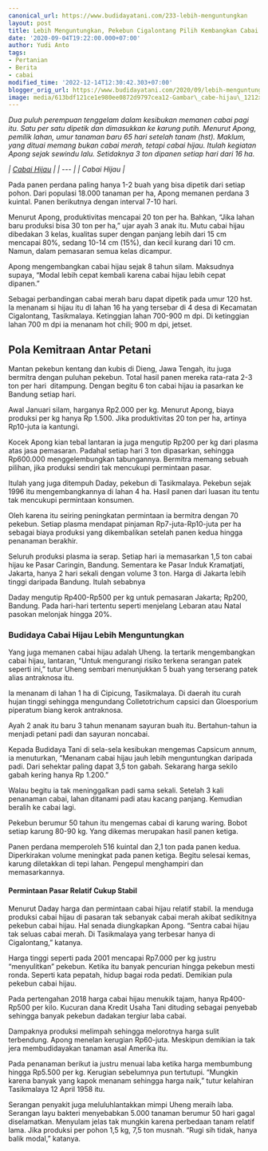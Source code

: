 ```yaml
---
canonical_url: https://www.budidayatani.com/233-lebih-menguntungkan
layout: post
title: Lebih Menguntungkan, Pekebun Cigalontang Pilih Kembangkan Cabai Hijau
date: '2020-09-04T19:22:00.000+07:00'
author: Yudi Anto
tags:
- Pertanian
- Berita
- cabai
modified_time: '2022-12-14T12:30:42.303+07:00'
blogger_orig_url: https://www.budidayatani.com/2020/09/lebih-menguntungkan-pekebun-cigalontang.html
image: media/613bdf121ce1e980ee0872d9797cea12-Gambar\_cabe-hijau\_1212x800-768x507.jpg
---
```

*Dua puluh perempuan tenggelam dalam kesibukan memanen cabai pagi itu. Satu per satu dipetik dan dimasukkan ke karung putih. Menurut Apong, pemilik lahan, umur tanaman baru 65 hari setelah tanam (hst). Maklum, yang dituai memang bukan cabai merah, tetapi cabai hijau. Itulah kegiatan Apong sejak sewindu lalu. Setidaknya 3 ton dipanen setiap hari dari 16 ha.*

*| [Cabai Hijau](https://blogger.googleusercontent.com/img/b/R29vZ2xl/AVvXsEi5_9b8dfpkP3fCDU319udu2EFn0cmYnmwCLWxjeANRy6e3K0M5XnrVSlduMlfe2F9kHuKwrYxcr7kRvUoib_OqRonFJP7O2NPhp2FZ556bQNqrJwwCTQN-RVgDnLwpELTaCy5xKVOslPVg/s422/Gambar_cabe-hijau_1212x800-768x507.jpg) |
| --- |
| *Cabai Hijau* |*

Pada panen perdana paling hanya 1-2 buah yang bisa dipetik dari setiap pohon. Dari populasi 18.000 tanaman per ha, Apong memanen perdana 3 kuintal. Panen berikutnya dengan interval 7-10 hari. 

Menurut Apong, produktivitas mencapai 20 ton per ha. Bahkan, “Jika lahan baru produksi bisa 30 ton per ha,” ujar ayah 3 anak itu. Mutu cabai hijau dibedakan 3 kelas, kualitas super dengan panjang lebih dari 15 cm mencapai 80%, sedang 10-14 cm (15%), dan kecil kurang dari 10 cm. Namun, dalam pemasaran semua kelas dicampur.

Apong mengembangkan cabai hijau sejak 8 tahun silam. Maksudnya supaya, “Modal lebih cepat kembali karena cabai hijau lebih cepat dipanen.” 

Sebagai perbandingan cabai merah baru dapat dipetik pada umur 120 hst. Ia menanam si hijau itu di lahan 16 ha yang tersebar di 4 desa di Kecamatan Cigalontang, Tasikmalaya. Ketinggian lahan 700-900 m dpi. Di ketinggian lahan 700 m dpi ia menanam hot chili; 900 m dpi, jetset.

## Pola Kemitraan Antar Petani

Mantan pekebun kentang dan kubis di Dieng, Jawa Tengah, itu juga bermitra dengan puluhan pekebun. Total hasil panen mereka rata-rata 2-3 ton per hari  ditampung. Dengan begitu 6 ton cabai hijau ia pasarkan ke Bandung setiap hari. 

Awal Januari silam, harganya Rp2.000 per kg. Menurut Apong, biaya produksi per kg hanya Rp 1.500. Jika produktivitas 20 ton per ha, artinya Rp10-juta ia kantungi.

Kocek Apong kian tebal lantaran ia juga mengutip Rp200 per kg dari plasma atas jasa pemasaran. Padahal setiap hari 3 ton dipasarkan, sehingga Rp600.000 menggelembungkan tabungannya. Bermitra memang sebuah pilihan, jika produksi sendiri tak mencukupi permintaan pasar.

Itulah yang juga ditempuh Daday, pekebun di Tasikmalaya. Pekebun sejak 1996 itu mengembangkannya di lahan 4 ha. Hasil panen dari luasan itu tentu tak mencukupi permintaan konsumen. 

Oleh karena itu seiring peningkatan permintaan ia bermitra dengan 70 pekebun. Setiap plasma mendapat pinjaman Rp7-juta-Rp10-juta per ha sebagai biaya produksi yang dikembalikan setelah panen kedua hingga penanaman berakhir.

Seluruh produksi plasma ia serap. Setiap hari ia memasarkan 1,5 ton cabai hijau ke Pasar Caringin, Bandung. Sementara ke Pasar Induk Kramatjati, Jakarta, hanya 2 hari sekali dengan volume 3 ton. Harga di Jakarta lebih tinggi daripada Bandung. Itulah sebabnya

Daday mengutip Rp400-Rp500 per kg untuk pemasaran Jakarta; Rp200, Bandung. Pada hari-hari tertentu seperti menjelang Lebaran atau Natal pasokan melonjak hingga 20%.

### Budidaya Cabai Hijau Lebih Menguntungkan

Yang juga memanen cabai hijau adalah Uheng. Ia tertarik mengembangkan cabai hijau, lantaran, “Untuk mengurangi risiko terkena serangan patek seperti ini,” tutur Uheng sembari menunjukkan 5 buah yang terserang patek alias antraknosa itu. 

Ia menanam di lahan 1 ha di Cipicung, Tasikmalaya. Di daerah itu curah hujan tinggi sehingga mengundang Colletotrichum capsici dan Gloesporium piperatum biang kerok antraknosa.

Ayah 2 anak itu baru 3 tahun menanam sayuran buah itu. Bertahun-tahun ia menjadi petani padi dan sayuran noncabai.

Kepada Budidaya Tani di sela-sela kesibukan mengemas Capsicum annum, ia menuturkan, “Menanam cabai hijau jauh lebih menguntungkan daripada padi. Dari sehektar paling dapat 3,5 ton gabah. Sekarang harga sekilo gabah kering hanya Rp 1.200.” 

Walau begitu ia tak meninggalkan padi sama sekali. Setelah 3 kali penanaman cabai, lahan ditanami padi atau kacang panjang. Kemudian beralih ke cabai lagi.

Pekebun berumur 50 tahun itu mengemas cabai di karung waring. Bobot setiap karung 80-90 kg. Yang dikemas merupakan hasil panen ketiga. 

Panen perdana memperoleh 516 kuintal dan 2,1 ton pada panen kedua. Diperkirakan volume meningkat pada panen ketiga. Begitu selesai kemas, karung diletakkan di tepi lahan. Pengepul menghampiri dan memasarkannya.

#### Permintaan Pasar Relatif Cukup Stabil

Menurut Daday harga dan permintaan cabai hijau relatif stabil. Ia menduga produksi cabai hijau di pasaran tak sebanyak cabai merah akibat sedikitnya pekebun cabai hijau. Hal senada diungkapkan Apong. “Sentra cabai hijau tak seluas cabai merah. Di Tasikmalaya yang terbesar hanya di Cigalontang,” katanya.

Harga tinggi seperti pada 2001 mencapai Rp7.000 per kg justru “menyulitkan” pekebun. Ketika itu banyak pencurian hingga pekebun mesti ronda. Seperti kata pepatah, hidup bagai roda pedati. Demikian pula pekebun cabai hijau. 

Pada pertengahan 2018 harga cabai hijau menukik tajam, hanya Rp400-Rp500 per kilo. Kucuran dana Kredit Usaha Tani dituding sebagai penyebab sehingga banyak pekebun dadakan tergiur laba cabai.

Dampaknya produksi melimpah sehingga melorotnya harga sulit terbendung. Apong menelan kerugian Rp60-juta. Meskipun demikian ia tak jera membudidayakan tanaman asal Amerika itu. 

Pada penanaman berikut ia justru menuai laba ketika harga membumbung hingga Rp5.500 per kg. Kerugian sebelumnya pun tertutupi. “Mungkin karena banyak yang kapok menanam sehingga harga naik,” tutur kelahiran Tasikmalaya 12 April 1958 itu.

Serangan penyakit juga meluluhlantakkan mimpi Uheng meraih laba. Serangan layu bakteri menyebabkan 5.000 tanaman berumur 50 hari gagal diselamatkan. Menyulam jelas tak mungkin karena perbedaan tanam relatif lama. Jika produksi per pohon 1,5 kg, 7,5 ton musnah. “Rugi sih tidak, hanya balik modal,” katanya. 

 

